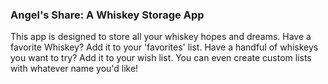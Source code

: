 ### Angel's Share: A Whiskey Storage App

This app is designed to store all your whiskey hopes and dreams. Have a favorite Whiskey? Add it to your 'favorites' list. Have a handful of whiskeys you want to try? Add it to your wish list. You can even create custom lists with whatever name you'd like! 
